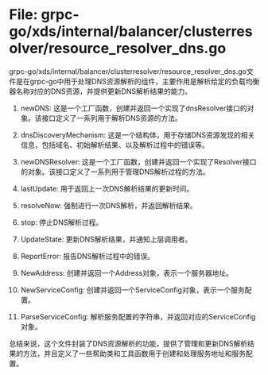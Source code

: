 # File: grpc-go/xds/internal/balancer/clusterresolver/resource_resolver_dns.go

grpc-go/xds/internal/balancer/clusterresolver/resource_resolver_dns.go文件是在grpc-go中用于处理DNS资源解析的组件，主要作用是解析给定的负载均衡器名称对应的DNS资源，并提供更新DNS解析结果的能力。

1. newDNS: 这是一个工厂函数，创建并返回一个实现了dnsResolver接口的对象。该接口定义了一系列用于解析DNS资源的方法。

2. dnsDiscoveryMechanism: 这是一个结构体，用于存储DNS资源发现的相关信息，包括域名、初始解析结果、以及解析过程中的错误等。

3. newDNSResolver: 这是一个工厂函数，创建并返回一个实现了Resolver接口的对象。该接口定义了一系列用于管理DNS解析过程的方法。

4. lastUpdate: 用于返回上一次DNS解析结果的更新时间。

5. resolveNow: 强制进行一次DNS解析，并返回解析结果。

6. stop: 停止DNS解析过程。

7. UpdateState: 更新DNS解析结果，并通知上层调用者。

8. ReportError: 报告DNS解析过程中的错误。

9. NewAddress: 创建并返回一个Address对象，表示一个服务器地址。

10. NewServiceConfig: 创建并返回一个ServiceConfig对象，表示一个服务配置。

11. ParseServiceConfig: 解析服务配置的字符串，并返回对应的ServiceConfig对象。

总结来说，这个文件封装了DNS资源解析的功能，提供了管理和更新DNS解析结果的方法，并且定义了一些帮助类和工具函数用于创建和处理服务地址和服务配置。

